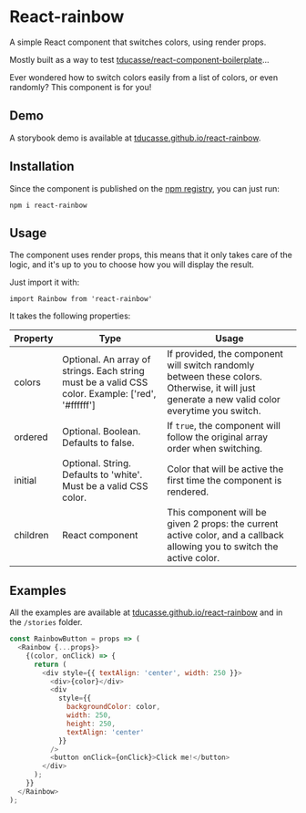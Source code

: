 # React-rainbow

A simple React component that switches colors, using render props.

Mostly built as a way to test [tducasse/react-component-boilerplate](https://github.com/tducasse/react-component-boilerplate)...

Ever wondered how to switch colors easily from a list of colors, or even randomly? This component is for you!

## Demo

A storybook demo is available at [tducasse.github.io/react-rainbow](https://tducasse.github.io/react-rainbow/).

## Installation

Since the component is published on the [npm registry](https://www.npmjs.com/package/react-rainbow), you can just run:

```
npm i react-rainbow
```

## Usage

The component uses render props, this means that it only takes care of the logic, and it's up to you to choose how you will display the result.

Just import it with:

```
import Rainbow from 'react-rainbow'
```

It takes the following properties:

| Property | Type                                                                                              | Usage                                                                                                                                          |
| -------- | ------------------------------------------------------------------------------------------------- | ---------------------------------------------------------------------------------------------------------------------------------------------- |
| colors   | Optional. An array of strings. Each string must be a valid CSS color. Example: ['red', '#ffffff'] | If provided, the component will switch randomly between these colors. Otherwise, it will just generate a new valid color everytime you switch. |
| ordered  | Optional. Boolean. Defaults to false.                                                             | If `true`, the component will follow the original array order when switching.                                                                  |
| initial  | Optional. String. Defaults to 'white'. Must be a valid CSS color.                                 | Color that will be active the first time the component is rendered.                                                                            |
| children | React component                                                                                   | This component will be given 2 props: the current active color, and a callback allowing you to switch the active color.                        |

## Examples

All the examples are available at [tducasse.github.io/react-rainbow](https://tducasse.github.io/react-rainbow/) and in the `/stories` folder.

```javascript
const RainbowButton = props => (
  <Rainbow {...props}>
    {(color, onClick) => {
      return (
        <div style={{ textAlign: 'center', width: 250 }}>
          <div>{color}</div>
          <div
            style={{
              backgroundColor: color,
              width: 250,
              height: 250,
              textAlign: 'center'
            }}
          />
          <button onClick={onClick}>Click me!</button>
        </div>
      );
    }}
  </Rainbow>
);
```
